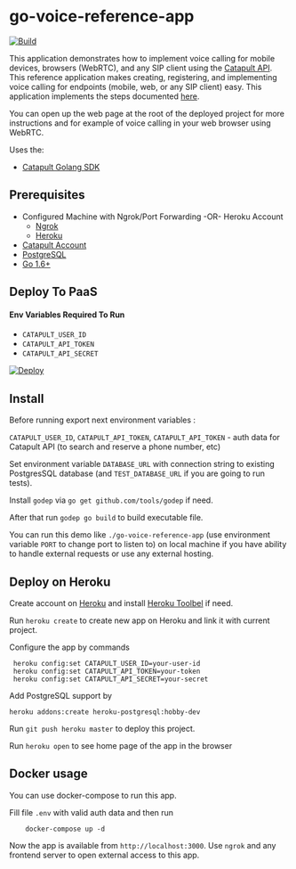 # go-voice-reference-app

[![Build](https://travis-ci.org/BandwidthExamples/go-voice-reference-app.png)](https://travis-ci.org/BandwidthExamples/go-voice-reference-app)

 This application demonstrates how to implement voice calling for mobile devices, browsers (WebRTC), and any SIP client using the [Catapult API](http://ap.bandwidth.com/?utm_medium=social&utm_source=github&utm_campaign=dtolb&utm_content=_).
    This reference application makes creating, registering, and implementing voice calling for endpoints (mobile, web, or any SIP client) easy.
    This application implements the steps documented [here](http://ap.bandwidth.com/docs/how-to-guides/use-endpoints-make-receive-calls-sip-clients/).

You can open up the web page at the root of the deployed project for more instructions and for example of voice calling in your web browser using WebRTC.

Uses the:
* [Catapult Golang SDK](https://github.com/bandwidthcom/go-bandwidth/?utm_medium=social&utm_source=github&utm_campaign=dtolb&utm_content=_)

## Prerequisites
- Configured Machine with Ngrok/Port Forwarding -OR- Heroku Account
  - [Ngrok](https://ngrok.com/)
  - [Heroku](https://www.heroku.com/)
- [Catapult Account](http://ap.bandwidth.com/?utm_medium=social&utm_source=github&utm_campaign=dtolb&utm_content=_)
- [PostgreSQL](http://www.postgresql.org/download/)
- [Go 1.6+](https://golang.org/dl/)

## Deploy To PaaS

#### Env Variables Required To Run
* ```CATAPULT_USER_ID```
* ```CATAPULT_API_TOKEN```
* ```CATAPULT_API_SECRET```

[![Deploy](https://www.herokucdn.com/deploy/button.svg)](https://heroku.com/deploy)

## Install
Before running export next environment variables :

```CATAPULT_USER_ID```, ```CATAPULT_API_TOKEN```, ```CATAPULT_API_TOKEN``` - auth data for Catapult API (to search and reserve a phone number, etc)

Set environment variable `DATABASE_URL` with connection string to existing PostgresSQL database (and `TEST_DATABASE_URL` if you are going to run tests).

Install `godep` via `go get github.com/tools/godep` if need.

After that run `godep go build`  to build executable file.

You can run this demo  like `./go-voice-reference-app` (use environment variable `PORT` to change port to listen to) on local machine if you have ability to handle external requests or use any external hosting.

## Deploy on Heroku

Create account on [Heroku](https://www.heroku.com/) and install [Heroku Toolbel](https://devcenter.heroku.com/articles/getting-started-with-go#set-up) if need.


Run `heroku create` to create new app on Heroku and link it with current project.

Configure the app by commands

```
 heroku config:set CATAPULT_USER_ID=your-user-id
 heroku config:set CATAPULT_API_TOKEN=your-token
 heroku config:set CATAPULT_API_SECRET=your-secret
```

Add PostgreSQL support by

```
heroku addons:create heroku-postgresql:hobby-dev
```

Run `git push heroku master` to deploy this project.

Run `heroku open` to see home page of the app in the browser

## Docker usage

You can use docker-compose to run this app.

Fill file `.env` with valid auth data and then run

```
	docker-compose up -d
```

Now the app is available from `http://localhost:3000`. Use `ngrok` and any frontend server to open external access to this app.

